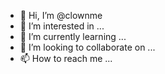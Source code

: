 - 👋 Hi, I’m @clownme
- 👀 I’m interested in ...
- 🌱 I’m currently learning ...
- 💞️ I’m looking to collaborate on ...
- 📫 How to reach me ...

<!---
clownme/clownme is a ✨ special ✨ repository because its `README.md` (this file) appears on your GitHub profile.
You can click the Preview link to take a look at your changes.
--->
